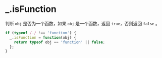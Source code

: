 # _.isFunction

判断 `obj` 是否为一个函数，如果 `obj` 是一个函数，返回 `true`，否则返回 `false` 。

```js
if (typeof /./ !== 'function') {
  _.isFunction = function(obj) {
    return typeof obj == 'function' || false;
  };
}
```
